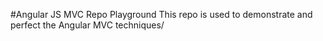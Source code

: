 #Angular JS MVC Repo Playground
This repo is used to demonstrate and perfect the Angular MVC techniques/
